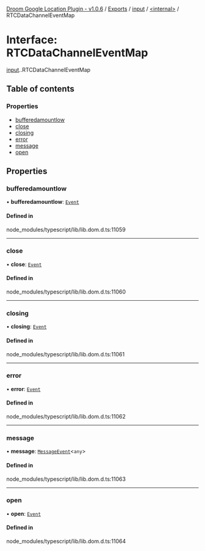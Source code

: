 [Droom Google Location Plugin - v1.0.6](../README.md) / [Exports](../modules.md) / [input](../modules/input.md) / [<internal\>](../modules/input._internal_.md) / RTCDataChannelEventMap

# Interface: RTCDataChannelEventMap

[input](../modules/input.md).[<internal>](../modules/input._internal_.md).RTCDataChannelEventMap

## Table of contents

### Properties

- [bufferedamountlow](input._internal_.RTCDataChannelEventMap.md#bufferedamountlow)
- [close](input._internal_.RTCDataChannelEventMap.md#close)
- [closing](input._internal_.RTCDataChannelEventMap.md#closing)
- [error](input._internal_.RTCDataChannelEventMap.md#error)
- [message](input._internal_.RTCDataChannelEventMap.md#message)
- [open](input._internal_.RTCDataChannelEventMap.md#open)

## Properties

### bufferedamountlow

• **bufferedamountlow**: [`Event`](../modules/input._internal_.md#event)

#### Defined in

node_modules/typescript/lib/lib.dom.d.ts:11059

___

### close

• **close**: [`Event`](../modules/input._internal_.md#event)

#### Defined in

node_modules/typescript/lib/lib.dom.d.ts:11060

___

### closing

• **closing**: [`Event`](../modules/input._internal_.md#event)

#### Defined in

node_modules/typescript/lib/lib.dom.d.ts:11061

___

### error

• **error**: [`Event`](../modules/input._internal_.md#event)

#### Defined in

node_modules/typescript/lib/lib.dom.d.ts:11062

___

### message

• **message**: [`MessageEvent`](../modules/input._internal_.md#messageevent)<`any`\>

#### Defined in

node_modules/typescript/lib/lib.dom.d.ts:11063

___

### open

• **open**: [`Event`](../modules/input._internal_.md#event)

#### Defined in

node_modules/typescript/lib/lib.dom.d.ts:11064

